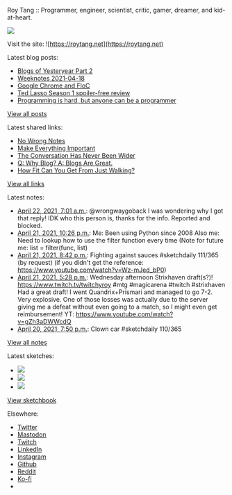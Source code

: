 Roy Tang :: Programmer, engineer, scientist, critic, gamer, dreamer, and kid-at-heart.

![](https://roytang.net/static/img/profile.jpg)

Visit the site: ![https://roytang.net](https://roytang.net)

Latest blog posts:

- [Blogs of Yesteryear Part 2](https://roytang.net/2021/04/blogs-of-yesteryear-2/)
- [Weeknotes 2021-04-18](https://roytang.net/2021/04/weeknotes-2021-04-18/)
- [Google Chrome and FloC](https://roytang.net/2021/04/chrome-floc/)
- [Ted Lasso Season 1 spoiler-free review](https://roytang.net/2021/04/ted-lasso-s1/)
- [Programming is hard, but anyone can be a programmer](https://roytang.net/2021/04/programming-is-hard/)

[View all posts](https://roytang.net/blog)

Latest shared links:

- [No Wrong Notes](https://roytang.net/2021/04/no-wrong-notes/)
- [Make Everything Important](https://roytang.net/2021/04/make-everything-important/)
- [The Conversation Has Never Been Wider](https://roytang.net/2021/04/the-conversation-has-never-been-wider/)
- [Q: Why Blog? A: Blogs Are Great.](https://roytang.net/2021/04/q-why-blog-a-blogs-are-great/)
- [How Fit Can You Get From Just Walking?](https://roytang.net/2021/04/how-fit-can-you-get-from-just-walking/)

[View all links](https://roytang.net/links)

Latest notes:

- [April 22, 2021, 7:01 a.m.](https://roytang.net/2021/04/1385005706646999044/): @wrongwaygoback I was wondering why I got that reply! IDK who this person is, thanks for the info. Reported and blocked.
- [April 21, 2021, 10:26 p.m.](https://roytang.net/2021/04/475d3f081e042d0a2b9beee29e4aa643/): Me: Been using Python since 2008 Also me: Need to lookup how to use the filter function every time (Note for future me: list = filter(func, list)
- [April 21, 2021, 8:42 p.m.](https://roytang.net/2021/04/1384849992259567623/): Fighting against sauces #sketchdaily 111/365 (by request) (if you didn&#x27;t get the reference: https://www.youtube.com/watch?v=Wz-mJed_bP0)
- [April 21, 2021, 5:28 p.m.](https://roytang.net/2021/04/1384801237372219392/): Wednesday afternoon Strixhaven draft(s?)! https://www.twitch.tv/twitchyroy #mtg #magicarena #twitch #strixhaven Had a great draft! I went Quandrix+Prismari and managed to go 7-2. Very explosive. One of those losses was actually due to the server giving me a defeat without even going to a match, so I might even get reimbursement! YT: https://www.youtube.com/watch?v=gZh3aDWWcdQ
- [April 20, 2021, 7:50 p.m.](https://roytang.net/2021/04/1384474641431859202/): Clown car #sketchdaily 110/365

[View all notes](https://roytang.net/notes)

Latest sketches:


- ![](https://roytang.net/media/cache/11/51/11510da715ed845338a2812043addeaa.jpg)
- ![](https://roytang.net/media/cache/29/47/29479f06cd52ed799b7d8047fb4e35e4.jpg)
- ![](https://roytang.net/media/cache/d4/66/d466bd94fa30bd872e0206f1fc74dffb.jpg)

[View sketchbook](https://roytang.net/albums/sketchbook)


Elsewhere:

- [Twitter](https://twitter.com/roytang)
- [Mastodon](https://mastodon.technology/@roytang)
- [Twitch](https://twitch.tv/twitchyroy)
- [LinkedIn](https://www.linkedin.com/in/roytang)
- [Instagram](https://instagram.com/roytang0400)
- [Github](https://github.com/roytang)
- [Reddit](https://reddit.com/u/hungryroy)
- [Ko-fi](https://ko-fi.com/roytang)
- [](mailto:hello@roytang.net)